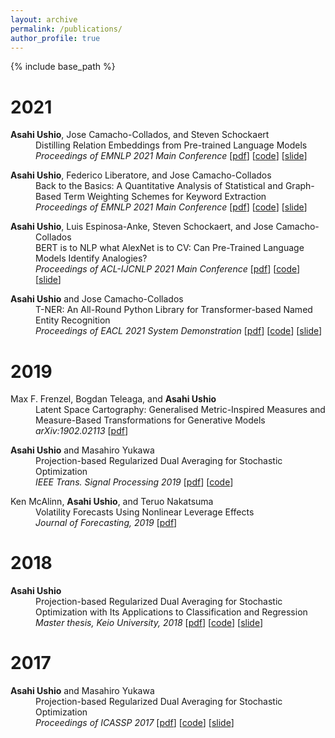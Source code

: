 ```yaml
---
layout: archive
permalink: /publications/
author_profile: true
---
```


{% include base_path %}

# 2021

<p style="margin-left: 40px; text-indent: -40px;">
<b>Asahi Ushio</b>, Jose Camacho-Collados, and Steven Schockaert <br>
Distilling Relation Embeddings from Pre-trained Language Models  <br>
 <em>Proceedings of EMNLP 2021 Main Conference</em>
[<a href="https://aclanthology.org/2021.emnlp-main.712.pdf">pdf</a>]
[<a href="https://github.com/asahi417/relbert">code</a>]
[<a href="https://www.slideshare.net/asahiushio1/202111-emnlp-distilling-relation-embeddings-from-pretrained-language-models">slide</a>]
</p>

<p style="margin-left: 40px; text-indent: -40px;">
<b>Asahi Ushio</b>, Federico Liberatore, and Jose Camacho-Collados <br>
Back to the Basics: A Quantitative Analysis of Statistical and Graph-Based Term Weighting Schemes for Keyword Extraction <br>
 <em>Proceedings of EMNLP 2021 Main Conference</em>
[<a href="https://aclanthology.org/2021.emnlp-main.638.pdf">pdf</a>]
[<a href="https://github.com/asahi417/kex">code</a>]
[<a href="https://www.slideshare.net/asahiushio1/202111-emnlp-back-to-the-basics-a-quantitative-analysis-of-statistical-and-graphbased-term-weighting-schemes-for-keyword-extraction">slide</a>]
</p>

<p style="margin-left: 40px; text-indent: -40px;">
<b>Asahi Ushio</b>, Luis Espinosa-Anke, Steven Schockaert, and Jose Camacho-Collados <br>
BERT is to NLP what AlexNet is to CV: Can Pre-Trained Language Models Identify Analogies? <br>
 <em>Proceedings of ACL-IJCNLP 2021 Main Conference</em>
[<a href="https://aclanthology.org/2021.acl-long.280.pdf">pdf</a>]
[<a href="https://github.com/asahi417/analogy-language-model">code</a>]
[<a href="https://www.slideshare.net/asahiushio1/202105-acl-bert-is-to-nlp-what-alexnet-is-to-cv-can-pretrained-language-models-identify-analogies">slide</a>]
</p>

<p style="margin-left: 40px; text-indent: -40px;">
<b>Asahi Ushio</b> and Jose Camacho-Collados <br>
T-NER: An All-Round Python Library for Transformer-based Named Entity Recognition <br>
 <em>Proceedings of EACL 2021 System Demonstration</em>
[<a href="https://www.aclweb.org/anthology/2021.eacl-demos.7.pdf">pdf</a>]
[<a href="https://github.com/asahi417/tner">code</a>]
[<a href="https://www.slideshare.net/asahiushio1/202104-eacl-tner-an-allround-python-library-for-transformerbased-named-entity-recognition">slide</a>]
</p>

# 2019

<p style="margin-left: 40px; text-indent: -40px;">
Max F. Frenzel, Bogdan Teleaga, and <b>Asahi Ushio</b> <br>
Latent Space Cartography: Generalised Metric-Inspired Measures and Measure-Based Transformations for Generative Models <br>
<em>arXiv:1902.02113</em>
[<a href="https://arxiv.org/pdf/1902.02113.pdf">pdf</a>]
</p>


<p style="margin-left: 40px; text-indent: -40px;">
<b>Asahi Ushio</b> and Masahiro Yukawa <br>
Projection-based Regularized Dual Averaging for Stochastic Optimization <br>
 <em>IEEE Trans. Signal Processing 2019</em>
[<a href="https://ieeexplore.ieee.org/abstract/document/8680689">pdf</a>]
[<a href="https://github.com/asahi417/StochasticOptimizers">code</a>]
</p>

<p style="margin-left: 40px; text-indent: -40px;">
Ken McAlinn, <b>Asahi Ushio</b>, and Teruo Nakatsuma <br>
Volatility Forecasts Using Nonlinear Leverage Effects <br>
 <em>Journal of Forecasting, 2019</em>
[<a href="https://arxiv.org/pdf/1605.06482.pdf">pdf</a>]
</p>


# 2018

<p style="margin-left: 40px; text-indent: -40px;">
<b>Asahi Ushio</b><br>
Projection-based Regularized Dual Averaging for Stochastic Optimization with Its Applications to Classification and Regression <br>
 <em>Master thesis, Keio University, 2018</em>
[<a href="2017_master_thesis.pdf">pdf</a>]
[<a href="https://github.com/asahi417/StochasticOptimizers">code</a>]
[<a href="https://www.slideshare.net/asahiushio1/201712-keio-university-projectionbased-regularized-dual-averaging-for-stochastic-optimization-with-its-applications-to-classification-and-regression">slide</a>]
</p>

# 2017

<p style="margin-left: 40px; text-indent: -40px;">
<b>Asahi Ushio</b> and Masahiro Yukawa <br>
Projection-based Regularized Dual Averaging for Stochastic Optimization <br>
 <em>Proceedings of ICASSP 2017</em>
[<a href="https://ieeexplore.ieee.org/abstract/document/7952568">pdf</a>]
[<a href="https://github.com/asahi417/StochasticOptimizers">code</a>]
[<a href="https://www.slideshare.net/asahiushio1/201703-icassp-projectionbased-dual-averaging-for-stochastic-sparse-optimization">slide</a>]
</p>
